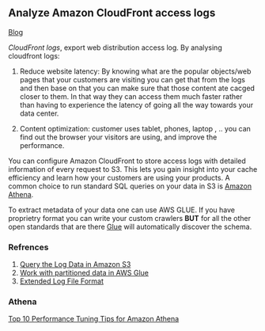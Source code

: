 ## Analyze Amazon CloudFront access logs

[Blog](https://aws.amazon.com/blogs/big-data/analyze-your-amazon-cloudfront-access-logs-at-scale/)

*CloudFront logs*, export web distribution access log. By analysing cloudfront logs:

1. Reduce website latency: By knowing what are the popular objects/web pages that your customers are visiting you can get that from the logs and then base on that you can make sure that those content ate cacged closer to them. In that way they can access them much faster rather than having to experience the latency of going all the way towards your data center.

2. Content optimization: customer uses tablet, phones, laptop , .. you can find out the browser your visitors are using, and improve the performance. 

You can configure Amazon CloudFront to store access logs with detailed information of every request to S3. This lets you gain insight into your cache efficiency and learn how your customers are using your products. A common choice to run standard SQL queries on your data in S3 is [Amazon Athena](https://aws.amazon.com/blogs/big-data/easily-query-aws-service-logs-using-amazon-athena/). 

To extract metadata of your data one can use AWS GLUE. If you have proprietry format you can write your custom crawlers **BUT** for all the other open standards that are there [Glue](https://aws.amazon.com/blogs/big-data/work-with-partitioned-data-in-aws-glue/) will automatically discover the schema. 


### Refrences 
1. [Query the Log Data in Amazon S3](https://docs.aws.amazon.com/kinesis-agent-windows/latest/userguide/kaw-ds2s3-tutorial-step3.html)
2. [Work with partitioned data in AWS Glue](https://aws.amazon.com/blogs/big-data/work-with-partitioned-data-in-aws-glue/)
3. [Extended Log File Format](https://www.w3.org/TR/WD-logfile.html)


### Athena 
[Top 10 Performance Tuning Tips for Amazon Athena](https://aws.amazon.com/blogs/big-data/top-10-performance-tuning-tips-for-amazon-athena/)


